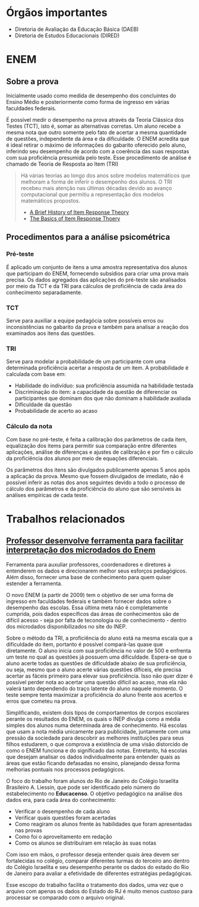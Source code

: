 # Órgãos importantes
- Diretoria de Avaliação da Educação Básica (DAEB)
- Diretoria de Estudos Educacionais (DIRED)

# ENEM
## Sobre a prova
Inicialmente usado como medida de desempenho dos concluintes do Ensino Médio e posteriormente como forma de ingresso em várias faculdades federais.

É possível medir o desempenho na prova através da Teoria Clássica dos Testes (TCT), isto é, somar as alternativas corretas. Um aluno recebe a mesma nota que outro somente pelo fato de acertar a mesma quantidade de questões, independente da área e da dificuldade. O ENEM acredita que é ideal retirar o máximo de informações do gabarito oferecido pelo aluno, inferindo seu desempenho de acordo com a coerência das suas respostas com sua proficiência presumida pelo teste. Esse procedimento de análise é chamado de Teoria de Resposta ao Item (TRI) 
> Há várias teorias ao longo dos anos sobre modelos matemáticos que melhoram a forma de inferir o desempenho dos alunos. O TRI recebeu mais atenção nas últimas décadas devido ao avanço computacional que permitiu a representação dos modelos matemáticos propostos.
>
> - [A Brief History of Item Response Theory](https://citeseerx.ist.psu.edu/document?repid=rep1&type=pdf&doi=f1be2d875da0a1f43babc097f97000cd342c0a51)
> - [The Basics of Item Response Thoery](https://www.ime.unicamp.br/~cnaber/Baker_Book.pdf)

## Procedimentos para a análise psicométrica
### Pré-teste

É aplicado um conjunto de itens a uma amostra representativa dos alunos que participam do ENEM, fornecendo subsídios para criar uma prova mais precisa. Os dados agregados das aplicações do pré-teste são analisados por meio da TCT e da TRI para cálculos de proficiência de cada área do conhecimento separadamente.

### TCT

Serve para auxiliar a equipe pedagócia sobre possíveis erros ou inconsistências no gabarito da prova e também para analisar a reação dos examinados aos itens das questões.

### TRI

Serve para modelar a probabilidade de um participante com uma determinada proficiência acertar a resposta de um item. A probabilidade é calculada com base em:

- Habilidade do indivíduo: sua proficiência assumida na habilidade testada
- Discriminação do item: a capacidade da questão de diferenciar os participantes que dominam dos que não dominam a habilidade avaliada
- Dificuldade da questão
- Probabilidade de acerto ao acaso 

### Cálculo da nota

Com base no pré-teste, é feita a calibração dos parâmetros de cada item, equalização dos items para permitir sua comparação entre diferentes aplicações, análise de diferenças e ajustes de calibração e por fim o cálculo da proficiência dos alunos por meio de equações diferenciais.

Os parâmetros dos itens são divulgados publicamente apenas 5 anos após a aplicação da prova. Mesmo que fossem divulgados de imediato, não é possível inferir as notas dos anos seguintes devido a todo o processo de cálculo dos parâmetros e da proficiência do aluno que são sensíveis às análises empíricas de cada teste.

# Trabalhos relacionados
## [Professor desenvolve ferramenta para facilitar interpretação dos microdados do Enem](https://extra.globo.com/noticias/educacao/vida-de-calouro/professor-desenvolve-ferramenta-para-facilitar-interpretacao-dos-microdados-do-enem-15445915.html)

Ferramenta para auxuliar professores, coordenadores e diretores a entenderem os dados e direcionarem melhor seus esforços pedagógicos. Além disso, fornecer uma base de conhecimento para quem quiser estender a ferramenta.

O novo ENEM (a partir de 2009) tem o objetivo de ser uma forma de ingresso em faculdades federais e também fornecer dados sobre o desempenho das escolas. Essa última meta não é completamente cumprida, pois dados específicos das áreas de conhecimentos são de difícil acesso - seja por falta de teconologia ou de conhecimento - dentro dos microdados disponibilizados no site do INEP.
 
Sobre o método da TRI, a proficiência do aluno está na mesma escala que a dificuldade do item, portanto é possível compará-las quase que diretamente. O aluno inicia com sua proficiência no valor de 500 e enfrenta um teste no qual as questões já possuem uma dificuldade. Espera-se que o aluno acerte todas as questões de dificuldade abaixo de sua proficiência, ou seja, mesmo que o aluno acerte várias questões difíceis, ele precisa acertar as fáceis primeiro para elevar sua proficiência. Isso não quer dizer é possível perder nota ao acertar uma questão difícil ao acaso, mas ela não valerá tanto dependendo do traço latente do aluno naquele momento. O teste sempre tenta maximizar a proficiência do aluno frente aos acertos e erros que cometeu na prova.

Simplificando, existem dois tipos de comportamentos de corpos escolares perante os resultados do ENEM, os quais o INEP divulga como a média simples dos alunos numa determinada área de conhecimento. Há escolas que usam a nota média unicamente para publicidade, juntamente com uma pressão da sociedade para descobrir as melhores instituições para seus filhos estudarem, o que comprova a existência de uma visão distorcido de como o ENEM funciona e do significado das notas. Entretanto, há escolas que desejam analisar os dados individualmente para entender quais as áreas que estão ficando defasadas no ensino, planejando dessa forma melhorias pontuais nos processos pedagógicos.

O foco do trabalho foram alunos do Rio de Janeiro do Colégio Israelita Brasileiro A. Liessin, que pode ser identificado pelo número do estabelecimento no **Educacenso**. O objetivo pedagógico na análise dos dados era, para cada área do conhecimento: 

- Verificar o desempenho de cada aluno
- Verificar quais questões foram acertadas
- Como reagiram os alunos frente às habilidades que foram apresentadas nas provas
- Como foi o aproveitamento em redação
- Como os alunos se distribuíram em relação às suas notas

Com isso em mãos, o professor deseja entender quais área devem ser fortalecidas no colégio, comparar diferentes turmas do terceiro ano dentro do Colégio Israelita e seu desempenho perante os dados do estado do Rio de Janeiro para avaliar a efetividade de diferentes estratégias pedagógicas.

Esse escopo do trabalho facilita o tratamento dos dados, uma vez que o arquivo com apenas os dados do Estado do RJ é muito menos custoso para processar se comparado com o arquivo original.